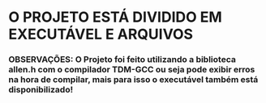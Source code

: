 # O PROJETO ESTÁ DIVIDIDO EM EXECUTÁVEL E ARQUIVOS

### OBSERVAÇÕES: O Projeto foi feito utilizando a biblioteca allen.h com o compilador TDM-GCC ou seja pode exibir erros na hora de compilar, mais para isso o executável também está disponibilizado!
